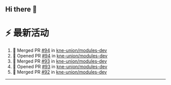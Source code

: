 ## Hi there 👋

<!--

**Here are some ideas to get you started:**

🙋‍♀️ A short introduction - what is your organization all about?
🌈 Contribution guidelines - how can the community get involved?
👩‍💻 Useful resources - where can the community find your docs? Is there anything else the community should know?
🍿 Fun facts - what does your team eat for breakfast?
🧙 Remember, you can do mighty things with the power of [Markdown](https://docs.github.com/github/writing-on-github/getting-started-with-writing-and-formatting-on-github/basic-writing-and-formatting-syntax)
-->


# ⚡ 最新活动

<!--START_SECTION:activity-->
1. 🎉 Merged PR [#94](https://github.com/kne-union/modules-dev/pull/94) in [kne-union/modules-dev](https://github.com/kne-union/modules-dev)
2. 💪 Opened PR [#94](https://github.com/kne-union/modules-dev/pull/94) in [kne-union/modules-dev](https://github.com/kne-union/modules-dev)
3. 🎉 Merged PR [#93](https://github.com/kne-union/modules-dev/pull/93) in [kne-union/modules-dev](https://github.com/kne-union/modules-dev)
4. 💪 Opened PR [#93](https://github.com/kne-union/modules-dev/pull/93) in [kne-union/modules-dev](https://github.com/kne-union/modules-dev)
5. 🎉 Merged PR [#92](https://github.com/kne-union/modules-dev/pull/92) in [kne-union/modules-dev](https://github.com/kne-union/modules-dev)
<!--END_SECTION:activity-->

---
